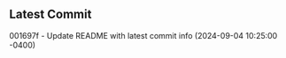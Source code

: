
## Latest Commit
001697f - Update README with latest commit info (2024-09-04 10:25:00 -0400) <Yunxi-Zhou>

